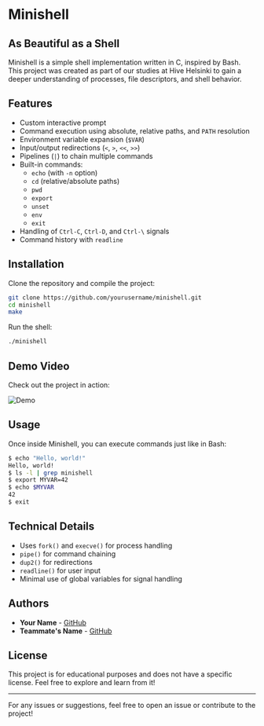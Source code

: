 # Minishell

## As Beautiful as a Shell

Minishell is a simple shell implementation written in C, inspired by Bash. This project was created as part of our studies at Hive Helsinki to gain a deeper understanding of processes, file descriptors, and shell behavior.

## Features

- Custom interactive prompt
- Command execution using absolute, relative paths, and `PATH` resolution
- Environment variable expansion (`$VAR`)
- Input/output redirections (`<`, `>`, `<<`, `>>`)
- Pipelines (`|`) to chain multiple commands
- Built-in commands:
  - `echo` (with `-n` option)
  - `cd` (relative/absolute paths)
  - `pwd`
  - `export`
  - `unset`
  - `env`
  - `exit`
- Handling of `Ctrl-C`, `Ctrl-D`, and `Ctrl-\` signals
- Command history with `readline`

## Installation

Clone the repository and compile the project:

```sh
git clone https://github.com/yourusername/minishell.git
cd minishell
make
```

Run the shell:

```sh
./minishell
```

## Demo Video

Check out the project in action:

![Demo](assets/minishell.gif)



## Usage

Once inside Minishell, you can execute commands just like in Bash:

```sh
$ echo "Hello, world!"
Hello, world!
$ ls -l | grep minishell
$ export MYVAR=42
$ echo $MYVAR
42
$ exit
```

## Technical Details

- Uses `fork()` and `execve()` for process handling
- `pipe()` for command chaining
- `dup2()` for redirections
- `readline()` for user input
- Minimal use of global variables for signal handling

## Authors

- **Your Name** - [GitHub](https://github.com/yourusername)
- **Teammate's Name** - [GitHub](https://github.com/theirusername)

## License

This project is for educational purposes and does not have a specific license. Feel free to explore and learn from it!

---

For any issues or suggestions, feel free to open an issue or contribute to the project!
